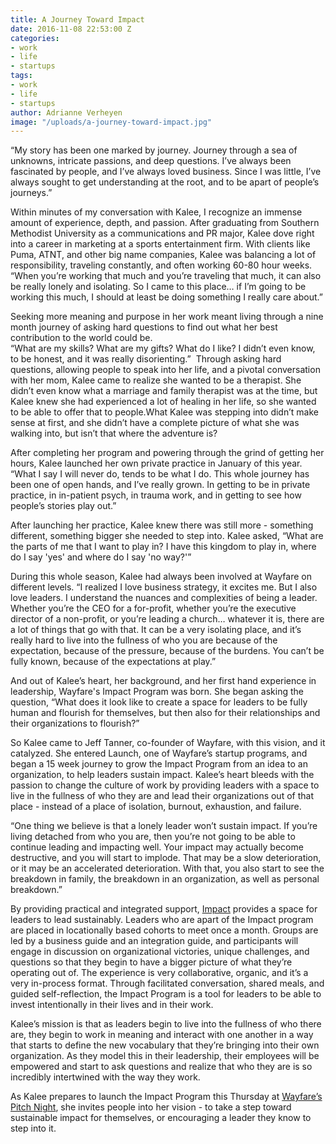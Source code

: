 ```yaml
---
title: A Journey Toward Impact
date: 2016-11-08 22:53:00 Z
categories:
- work
- life
- startups
tags:
- work
- life
- startups
author: Adrianne Verheyen
image: "/uploads/a-journey-toward-impact.jpg"
---
```


“My story has been one marked by journey. Journey through a sea of unknowns, intricate passions, and deep questions. I’ve always been fascinated by people, and I’ve always loved business. Since I was little, I’ve always sought to get understanding at the root, and to be apart of people’s journeys.” 

Within minutes of my conversation with Kalee, I recognize an immense amount of experience, depth, and passion. After graduating from Southern Methodist University as a communications and PR major, Kalee dove right into a career in marketing at a sports entertainment firm. With clients like Puma, ATNT, and other big name companies, Kalee was balancing a lot of responsibility, traveling constantly, and often working 60-80 hour weeks. 
“When you’re working that much and you’re traveling that much, it can also be really lonely and isolating. So I came to this place… if I’m going to be working this much, I should at least be doing something I really care about.”

Seeking more meaning and purpose in her work meant living through a nine month journey of asking hard questions to find out what her best contribution to the world could be.  
“What are my skills? What are my gifts? What do I like? I didn’t even know, to be honest, and it was really disorienting.” 
Through asking hard questions, allowing people to speak into her life, and a pivotal conversation with her mom, Kalee came to realize she wanted to be a therapist. She didn’t even know what a marriage and family therapist was at the time, but Kalee knew she had experienced a lot of healing in her life, so she wanted to be able to offer that to people.What Kalee was stepping into didn’t make sense at first, and she didn’t have a complete picture of what she was walking into, but isn’t that where the adventure is? 

After completing her program and powering through the grind of getting her hours, Kalee launched her own private practice in January of this year. “What I say I will never do, tends to be what I do. This whole journey has been one of open hands, and I’ve really grown. In getting to be in private practice, in in-patient psych, in trauma work, and in getting to see how people’s stories play out.”

After launching her practice, Kalee knew there was still more - something different, something bigger she needed to step into. Kalee asked, “What are the parts of me that I want to play in? I have this kingdom to play in, where do I say 'yes' and where do I say 'no way?'” 

During this whole season, Kalee had always been involved at Wayfare on different levels. “I realized I love business strategy, it excites me. But I also love leaders. I understand the nuances and complexities of being a leader. Whether you’re the CEO for a for-profit, whether you’re the executive director of a non-profit, or you’re leading a church… whatever it is, there are a lot of things that go with that. It can be a very isolating place, and it’s really  hard to live into the fullness of who you are because of the expectation, because of the pressure, because of the burdens. You can’t be fully known, because of the expectations at play.”

And out of Kalee’s heart, her background, and her first hand experience in leadership, Wayfare's Impact Program was born. She began asking the question, “What does it look like to create a space for leaders to be fully human and flourish for themselves, but then also for their relationships and their organizations to flourish?”  

So Kalee came to Jeff Tanner, co-founder of Wayfare, with this vision, and it catalyzed. She entered Launch, one of Wayfare’s startup programs, and began a 15 week journey to grow the Impact Program from an idea to an organization, to help leaders sustain impact. Kalee’s heart bleeds with the passion to change the culture of work by providing leaders with a space to live in the fullness of who they are and lead their organizations out of that place - instead of a place of isolation, burnout, exhaustion, and failure. 

“One thing we believe is that a lonely leader won’t sustain impact. If you’re living detached from who you are, then you’re not going to be able to continue leading and impacting well. Your impact may actually become destructive, and you will start to implode. That may be a slow deterioration, or it may be an accelerated deterioration. With that, you also start to see the breakdown in family, the breakdown in an organization, as well as personal breakdown.”

By providing practical and integrated support, [Impact](http://wayfare.io/startups/) provides a space for leaders to lead sustainably. Leaders who are apart of the Impact program are placed in locationally based cohorts to meet once a month. Groups are led by a business guide and an integration guide, and participants will engage in discussion on organizational victories, unique challenges, and questions so that they begin to have a bigger picture of what they’re operating out of. The experience is very collaborative, organic, and it’s a very in-process format. Through facilitated conversation, shared meals, and guided self-reflection, the Impact Program is a tool for leaders to be able to invest intentionally in their lives and in their work.

Kalee’s mission is that as leaders begin to live into the fullness of who there are, they begin to work in meaning and interact with one another in a way that starts to define the new vocabulary that they’re bringing into their own organization. As they model this in their leadership, their employees will be empowered and start to ask questions and realize that who they are is so incredibly intertwined with the way they work. 

As Kalee prepares to launch the Impact Program this Thursday at [Wayfare’s Pitch Night](https://wayfare.ticketleap.com/wayfare-labs-pitch-night/), she invites people into her vision - to take a step toward sustainable impact for themselves, or encouraging a leader they know to step into it.